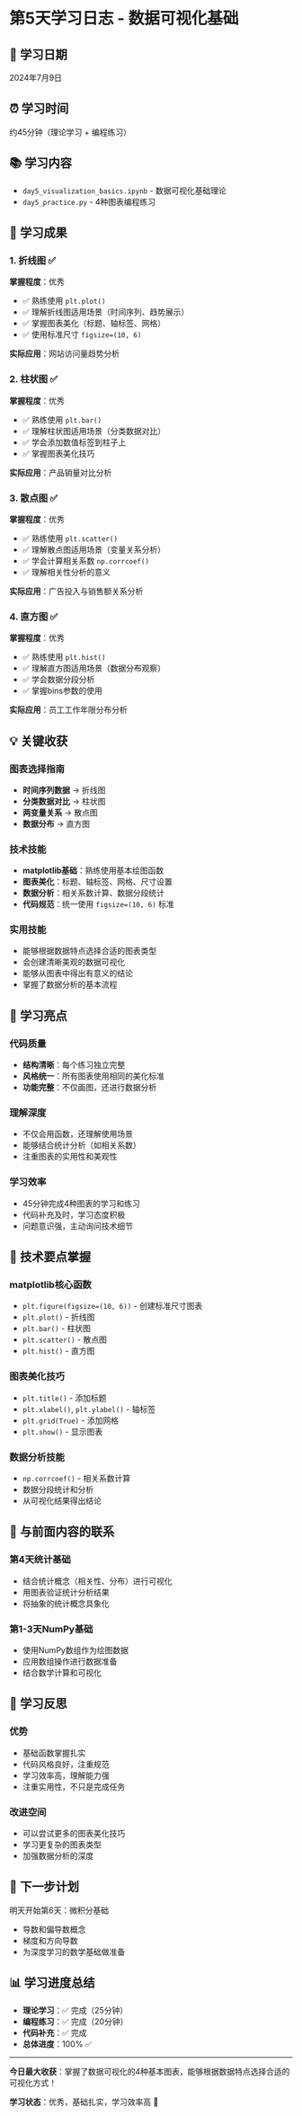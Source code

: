 # 第5天学习日志 - 数据可视化基础

## 📅 学习日期
2024年7月9日

## ⏰ 学习时间
约45分钟（理论学习 + 编程练习）

## 📚 学习内容
- `day5_visualization_basics.ipynb` - 数据可视化基础理论
- `day5_practice.py` - 4种图表编程练习

## 🎯 学习成果

### 1. 折线图 ✅
**掌握程度**：优秀
- ✅ 熟练使用 `plt.plot()`
- ✅ 理解折线图适用场景（时间序列、趋势展示）
- ✅ 掌握图表美化（标题、轴标签、网格）
- ✅ 使用标准尺寸 `figsize=(10, 6)`

**实际应用**：网站访问量趋势分析

### 2. 柱状图 ✅
**掌握程度**：优秀
- ✅ 熟练使用 `plt.bar()`
- ✅ 理解柱状图适用场景（分类数据对比）
- ✅ 学会添加数值标签到柱子上
- ✅ 掌握图表美化技巧

**实际应用**：产品销量对比分析

### 3. 散点图 ✅
**掌握程度**：优秀
- ✅ 熟练使用 `plt.scatter()`
- ✅ 理解散点图适用场景（变量关系分析）
- ✅ 学会计算相关系数 `np.corrcoef()`
- ✅ 理解相关性分析的意义

**实际应用**：广告投入与销售额关系分析

### 4. 直方图 ✅
**掌握程度**：优秀
- ✅ 熟练使用 `plt.hist()`
- ✅ 理解直方图适用场景（数据分布观察）
- ✅ 学会数据分段分析
- ✅ 掌握bins参数的使用

**实际应用**：员工工作年限分布分析

## 💡 关键收获

### 图表选择指南
- **时间序列数据** → 折线图
- **分类数据对比** → 柱状图
- **两变量关系** → 散点图
- **数据分布** → 直方图

### 技术技能
- **matplotlib基础**：熟练使用基本绘图函数
- **图表美化**：标题、轴标签、网格、尺寸设置
- **数据分析**：相关系数计算、数据分段统计
- **代码规范**：统一使用 `figsize=(10, 6)` 标准

### 实用技能
- 能够根据数据特点选择合适的图表类型
- 会创建清晰美观的数据可视化
- 能够从图表中得出有意义的结论
- 掌握了数据分析的基本流程

## 🚀 学习亮点

### 代码质量
- **结构清晰**：每个练习独立完整
- **风格统一**：所有图表使用相同的美化标准
- **功能完整**：不仅画图，还进行数据分析

### 理解深度
- 不仅会用函数，还理解使用场景
- 能够结合统计分析（如相关系数）
- 注重图表的实用性和美观性

### 学习效率
- 45分钟完成4种图表的学习和练习
- 代码补充及时，学习态度积极
- 问题意识强，主动询问技术细节

## 📝 技术要点掌握

### matplotlib核心函数
- `plt.figure(figsize=(10, 6))` - 创建标准尺寸图表
- `plt.plot()` - 折线图
- `plt.bar()` - 柱状图
- `plt.scatter()` - 散点图
- `plt.hist()` - 直方图

### 图表美化技巧
- `plt.title()` - 添加标题
- `plt.xlabel()`, `plt.ylabel()` - 轴标签
- `plt.grid(True)` - 添加网格
- `plt.show()` - 显示图表

### 数据分析技能
- `np.corrcoef()` - 相关系数计算
- 数据分段统计和分析
- 从可视化结果得出结论

## 🔄 与前面内容的联系

### 第4天统计基础
- 结合统计概念（相关性、分布）进行可视化
- 用图表验证统计分析结果
- 将抽象的统计概念具象化

### 第1-3天NumPy基础
- 使用NumPy数组作为绘图数据
- 应用数组操作进行数据准备
- 结合数学计算和可视化

## 💭 学习反思

### 优势
- 基础函数掌握扎实
- 代码风格良好，注重规范
- 学习效率高，理解能力强
- 注重实用性，不只是完成任务

### 改进空间
- 可以尝试更多的图表美化技巧
- 学习更复杂的图表类型
- 加强数据分析的深度

## 🎯 下一步计划
明天开始第6天：微积分基础
- 导数和偏导数概念
- 梯度和方向导数
- 为深度学习的数学基础做准备

## 📊 学习进度总结
- **理论学习**：✅ 完成（25分钟）
- **编程练习**：✅ 完成（20分钟）
- **代码补充**：✅ 完成
- **总体进度**：100% ✅

---

**今日最大收获**：掌握了数据可视化的4种基本图表，能够根据数据特点选择合适的可视化方式！

**学习状态**：优秀，基础扎实，学习效率高 🎉 